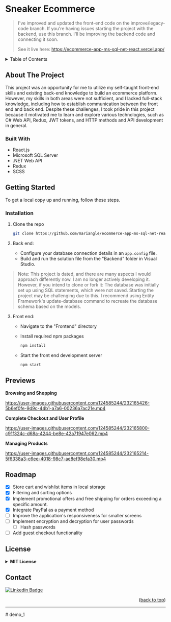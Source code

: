 # Sneaker Ecommerce

> I've improved and updated the front-end code on the improve/legacy-code branch. If you're having issues starting the project with the backend, use this branch. I'll be improving the backend code and connecting it soon.
>
> See it live here: https://ecommerce-app-ms-sql-net-react.vercel.app/


<!-- TABLE OF CONTENTS -->
<details>
  <summary>Table of Contents</summary>
  <ol>
    <li>
      <a href="#about-the-project">About The Project</a>
      <ul>
        <li><a href="#built-with">Built With</a></li>
      </ul>
    </li>
    <li>
      <a href="#getting-started">Getting Started</a>
      <ul>
        <li><a href="#installation">Installation</a></li>
      </ul>
    </li>
    <li><a href="#previews">Previews</a></li>
    <li><a href="#roadmap">Roadmap</a></li>
    <li><a href="#license">License</a></li>
    <li><a href="#contact">Contact</a></li>
    <li><a href="#acknowledgments">Acknowledgments</a></li>
  </ol>
</details

<!-- ABOUT THE PROJECT -->
## About The Project

This project was an opportunity for me to utilize my self-taught front-end skills and existing back-end knowledge to build an ecommerce platform. However, my skills in both areas were not sufficient, and I lacked full-stack knowledge, including how to establish communication between the front end and back end. Despite these challenges, I took pride in this project because it motivated me to learn and explore various technologies, such as C# Web API, Redux, JWT tokens, and HTTP methods and API development in general.

### Built With

* React.js
* Microsoft SQL Server
* .NET Web API
* Redux
* SCSS

<!-- GETTING STARTED -->
## Getting Started

To get a local copy up and running, follow these steps.

### Installation

1. Clone the repo
   ```sh
   git clone https://github.com/mariangle/ecommerce-app-ms-sql-net-react.git
   ```

2. Back end:
   * Configure your database connection details in an `app.config` file.
   * Build and run the solution file from the "Backend" folder in Visual Studio.

> Note: This project is dated, and there are many aspects I would approach differently now. I am no longer actively developing it. However, if you intend to clone or fork it: The database was initially set up using SQL statements, which were not saved. Starting the project may be challenging due to this. I recommend using Entity Framework's update-database command to recreate the database schema based on the models.


3. Front end:
   * Navigate to the "Frontend" directory 
   * Install required npm packages   

     ```sh
     npm install
     ```
     
   * Start the front end development server   

     ```sh
     npm start
     ```

     
## Previews

**Browsing and Shopping**

https://user-images.githubusercontent.com/124585244/232165426-5b6ef0fe-9d9c-44b1-a7a6-00236a7ac21e.mp4


**Complete Checkout and User Profile**

https://user-images.githubusercontent.com/124585244/232165800-c91f324c-d68a-4244-be8e-42a71947e062.mp4



**Managing Products**

https://user-images.githubusercontent.com/124585244/232165214-5f6338a3-c6ee-4018-98c7-ae8ef98efa30.mp4

<!-- ROADMAP -->
## Roadmap
- [x] Store cart and wishlist items in local storage
- [x] Filtering and sorting options
- [x] Implement promotional offers and free shipping for orders exceeding a specific amount.
- [x] Integrate PayPal as a payment method
- [ ] Improve the application's responsiveness for smaller screens
- [ ] Implement encryption and decryption for user passwords
  - [ ] Hash passwords
- [ ] Add guest checkout functionality

<!-- LICENSE -->
## License

<details>
  <summary><b>MIT License</b></summary>

Permission is hereby granted, free of charge, to any person obtaining a copy of this software and associated documentation files (the "Software"), to deal in the Software without restriction, including without limitation the rights to use, copy, modify, merge, publish, distribute, sublicense, and/or sell copies of the Software, and to permit persons to whom the Software is furnished to do so, subject to the following conditions:

The above copyright notice and this permission notice shall be included in all copies or substantial portions of the Software.

THE SOFTWARE IS PROVIDED "AS IS", WITHOUT WARRANTY OF ANY KIND, EXPRESS OR IMPLIED, INCLUDING BUT NOT LIMITED TO THE WARRANTIES OF MERCHANTABILITY, FITNESS FOR A PARTICULAR PURPOSE AND NONINFRINGEMENT. IN NO EVENT SHALL THE AUTHORS OR COPYRIGHT HOLDERS BE LIABLE FOR ANY CLAIM, DAMAGES OR OTHER LIABILITY, WHETHER IN AN ACTION OF CONTRACT, TORT OR OTHERWISE, ARISING FROM, OUT OF OR IN CONNECTION WITH THE SOFTWARE OR THE USE OR OTHER DEALINGS IN THE SOFTWARE.

</details>

<!-- CONTACT -->
## Contact

[![Linkedin Badge](https://img.shields.io/badge/-Maria-blue?style=plastic-square&logo=Linkedin&logoColor=white&link=https://www.linkedin.com/in/maria-nguyen-le/)](https://www.linkedin.com/in/maria-nguyen-le/)

<p align="right">(<a href="#sneaker-ecommerce">back to top</a>)</p>
  
---
#   d e m o _ 1  
 